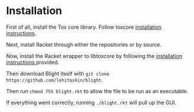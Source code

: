 Installation
============

First of all, install the Tox core library.
Follow toxcore [installation instructions](https://github.com/irungentoo/toxcore/blob/master/INSTALL.md#linux).

Next, install Racket through either the repositories or by source.

Now, install the Racket wrapper to libtoxcore by following the [installation instructions ](https://github.com/lehitoskin/libtoxcore-racket/blob/master/README.md#installation) provided.

Then download Blight itself with ```git clone https://github.com/lehitoskin/blight```.

Then run ```chmod 755 blight.rkt``` to allow the file to be run as an executable.

If everything went correctly, running ```./blight.rkt``` will pull up the GUI.
